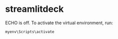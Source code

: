 # streamlitdeck
ECHO is off.
To activate the virtual environment, run:
```
myenv\Scripts\activate
```
